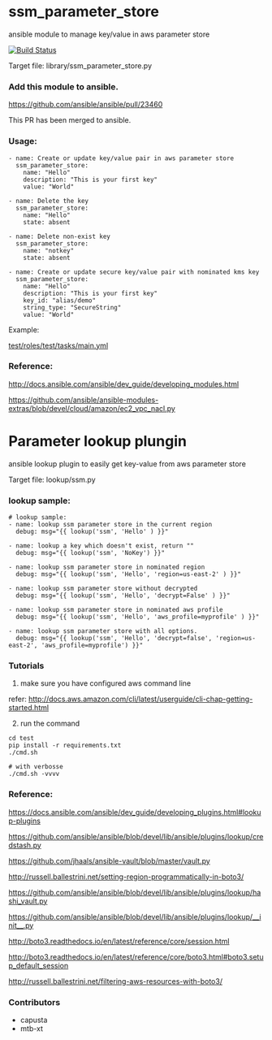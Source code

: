 # ssm_parameter_store
ansible module to manage key/value in aws parameter store

[![Build Status](https://travis-ci.org/BWITS/ssm_parameter_store.svg?branch=master)](https://travis-ci.org/BWITS/ssm_parameter_store)

Target file: library/ssm_parameter_store.py

### Add this module to ansible.

https://github.com/ansible/ansible/pull/23460

This PR has been merged to ansible.

### Usage:

```
- name: Create or update key/value pair in aws parameter store
  ssm_parameter_store:
    name: "Hello"
    description: "This is your first key"
    value: "World"

- name: Delete the key
  ssm_parameter_store:
    name: "Hello"
    state: absent

- name: Delete non-exist key
  ssm_parameter_store:
    name: "notkey"
    state: absent

- name: Create or update secure key/value pair with nominated kms key
  ssm_parameter_store:
    name: "Hello"
    description: "This is your first key"
    key_id: "alias/demo"
    string_type: "SecureString"
    value: "World"
```

Example:

[test/roles/test/tasks/main.yml](test/roles/test/tasks/main.yml)


### Reference: 

http://docs.ansible.com/ansible/dev_guide/developing_modules.html

https://github.com/ansible/ansible-modules-extras/blob/devel/cloud/amazon/ec2_vpc_nacl.py

# Parameter lookup plungin
ansible lookup plugin to easily get key-value from aws parameter store

Target file: lookup/ssm.py

### lookup sample:

```
# lookup sample:
- name: lookup ssm parameter store in the current region
  debug: msg="{{ lookup('ssm', 'Hello' ) }}"

- name: lookup a key which doesn't exist, return ""
  debug: msg="{{ lookup('ssm', 'NoKey') }}"

- name: lookup ssm parameter store in nominated region
  debug: msg="{{ lookup('ssm', 'Hello', 'region=us-east-2' ) }}"

- name: lookup ssm parameter store without decrypted
  debug: msg="{{ lookup('ssm', 'Hello', 'decrypt=False' ) }}"

- name: lookup ssm parameter store in nominated aws profile
  debug: msg="{{ lookup('ssm', 'Hello', 'aws_profile=myprofile' ) }}"

- name: lookup ssm parameter store with all options.
  debug: msg="{{ lookup('ssm', 'Hello', 'decrypt=false', 'region=us-east-2', 'aws_profile=myprofile') }}"
```

### Tutorials

1) make sure you have configured aws command line

refer: http://docs.aws.amazon.com/cli/latest/userguide/cli-chap-getting-started.html

2) run the command 
```
cd test
pip install -r requirements.txt
./cmd.sh

# with verbosse
./cmd.sh -vvvv
```

### Reference:

https://docs.ansible.com/ansible/dev_guide/developing_plugins.html#lookup-plugins

https://github.com/ansible/ansible/blob/devel/lib/ansible/plugins/lookup/credstash.py

https://github.com/jhaals/ansible-vault/blob/master/vault.py

http://russell.ballestrini.net/setting-region-programmatically-in-boto3/

https://github.com/ansible/ansible/blob/devel/lib/ansible/plugins/lookup/hashi_vault.py

https://github.com/ansible/ansible/blob/devel/lib/ansible/plugins/lookup/__init__.py

http://boto3.readthedocs.io/en/latest/reference/core/session.html

http://boto3.readthedocs.io/en/latest/reference/core/boto3.html#boto3.setup_default_session

http://russell.ballestrini.net/filtering-aws-resources-with-boto3/

### Contributors

- capusta
- mtb-xt

